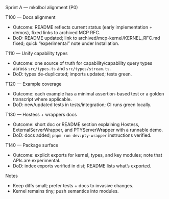 Sprint A — mkolbol alignment (P0)

T100 — Docs alignment
- Outcome: README reflects current status (early implementation + demos), fixed links to archived MCP RFC.
- DoD: README updated; link to archived/mcp-kernel/KERNEL_RFC.md fixed; quick “experimental” note under Installation.

T110 — Unify capability types
- Outcome: one source of truth for capability/capability query types across `src/types.ts` and `src/types/stream.ts`.
- DoD: types de-duplicated; imports updated; tests green.

T120 — Example coverage
- Outcome: each example has a minimal assertion-based test or a golden transcript where applicable.
- DoD: new/updated tests in tests/integration; CI runs green locally.

T130 — Hostess + wrappers docs
- Outcome: short doc or README section explaining Hostess, ExternalServerWrapper, and PTYServerWrapper with a runnable demo.
- DoD: docs added; `pnpm run dev:pty-wrapper` instructions verified.

T140 — Package surface
- Outcome: explicit exports for kernel, types, and key modules; note that APIs are experimental.
- DoD: index exports verified in dist; README lists what’s exported.

Notes
- Keep diffs small; prefer tests + docs to invasive changes.
- Kernel remains tiny; push semantics into modules.
